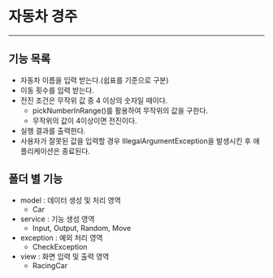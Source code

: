 # 자동차 경주
***

## 기능 목록

* 자동차 이름을 입력 받는다.(쉽표를 기준으로 구분)
* 이동 횟수를 입력 받는다.
* 전진 조건은 무작위 값 중 4 이상의 숫자일 때이다.
    * pickNumberInRange()를 활용하여 무작위의 값을 구한다.
    * 무작위의 값이 4이상이면 전진이다.
* 실행 결과를 출력한다.
* 사용자가 잘못된 값을 입력할 경우 IllegalArgumentException을 발생시킨 후 애플리케이션은 종료된다.

## 폴더 별 기능
* model : 데이터 생성 및 처리 영역
  * Car
* service : 기능 생성 영역
  * Input, Output, Random, Move 
* exception : 예외 처리 영역
  * CheckException 
* view : 화면 입력 및 출력 영역
  * RacingCar 
